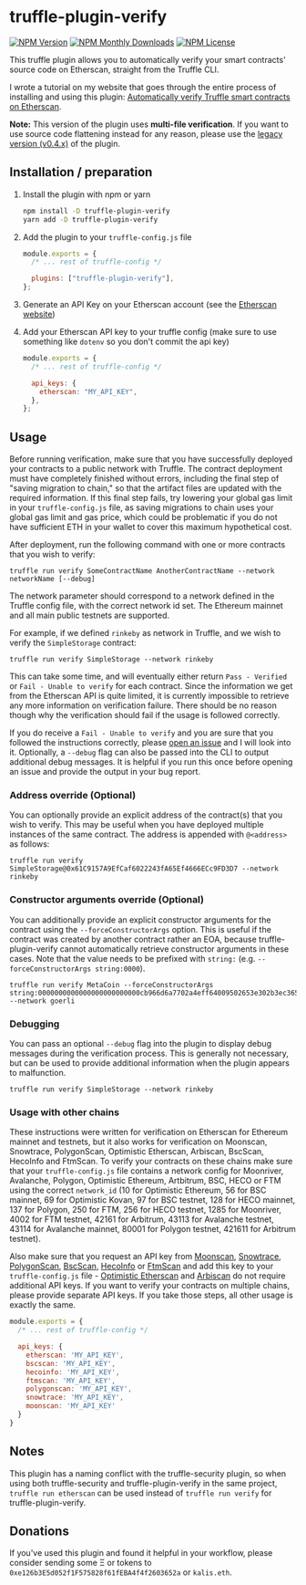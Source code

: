 # truffle-plugin-verify

[![NPM Version](https://img.shields.io/npm/v/truffle-plugin-verify.svg)](https://www.npmjs.com/package/truffle-plugin-verify)
[![NPM Monthly Downloads](https://img.shields.io/npm/dm/truffle-plugin-verify.svg)](https://www.npmjs.com/package/truffle-plugin-verify)
[![NPM License](https://img.shields.io/npm/l/truffle-assertions.svg)](https://www.npmjs.com/package/truffle-plugin-verify)

This truffle plugin allows you to automatically verify your smart contracts' source code on Etherscan, straight from the Truffle CLI.

I wrote a tutorial on my website that goes through the entire process of installing and using this plugin: [Automatically verify Truffle smart contracts on Etherscan](https://kalis.me/verify-truffle-smart-contracts-etherscan/).

**Note:** This version of the plugin uses **multi-file verification**. If you want to use source code flattening instead for any reason, please use the [legacy version (v0.4.x)](https://github.com/rkalis/truffle-plugin-verify/tree/legacy) of the plugin.

## Installation / preparation

1. Install the plugin with npm or yarn
   ```sh
   npm install -D truffle-plugin-verify
   yarn add -D truffle-plugin-verify
   ```
2. Add the plugin to your `truffle-config.js` file

   ```js
   module.exports = {
     /* ... rest of truffle-config */

     plugins: ["truffle-plugin-verify"],
   };
   ```

3. Generate an API Key on your Etherscan account (see the [Etherscan website](https://etherscan.io/apis))
4. Add your Etherscan API key to your truffle config (make sure to use something like `dotenv` so you don't commit the api key)

   ```js
   module.exports = {
     /* ... rest of truffle-config */

     api_keys: {
       etherscan: "MY_API_KEY",
     },
   };
   ```

## Usage

Before running verification, make sure that you have successfully deployed your contracts to a public network with Truffle. The contract deployment must have completely finished without errors, including the final step of "saving migration to chain," so that the artifact files are updated with the required information. If this final step fails, try lowering your global gas limit in your `truffle-config.js` file, as saving migrations to chain uses your global gas limit and gas price, which could be problematic if you do not have sufficient ETH in your wallet to cover this maximum hypothetical cost.

After deployment, run the following command with one or more contracts that you wish to verify:

```
truffle run verify SomeContractName AnotherContractName --network networkName [--debug]
```

The network parameter should correspond to a network defined in the Truffle config file, with the correct network id set. The Ethereum mainnet and all main public testnets are supported.

For example, if we defined `rinkeby` as network in Truffle, and we wish to verify the `SimpleStorage` contract:

```
truffle run verify SimpleStorage --network rinkeby
```

This can take some time, and will eventually either return `Pass - Verified` or `Fail - Unable to verify` for each contract. Since the information we get from the Etherscan API is quite limited, it is currently impossible to retrieve any more information on verification failure. There should be no reason though why the verification should fail if the usage is followed correctly.

If you do receive a `Fail - Unable to verify` and you are sure that you followed the instructions correctly, please [open an issue](/issues/new) and I will look into it. Optionally, a `--debug` flag can also be passed into the CLI to output additional debug messages. It is helpful if you run this once before opening an issue and provide the output in your bug report.

### Address override (Optional)

You can optionally provide an explicit address of the contract(s) that you wish to verify. This may be useful when you have deployed multiple instances of the same contract. The address is appended with `@<address>` as follows:

```
truffle run verify SimpleStorage@0x61C9157A9EfCaf6022243fA65Ef4666ECc9FD3D7 --network rinkeby
```

### Constructor arguments override (Optional)

You can additionally provide an explicit constructor arguments for the contract using the `--forceConstructorArgs` option. This is useful if the contract was created by another contract rather an EOA, because truffle-plugin-verify cannot automatically retrieve constructor arguments in these cases. Note that the value needs to be prefixed with `string:` (e.g. `--forceConstructorArgs string:0000`).

```
truffle run verify MetaCoin --forceConstructorArgs string:0000000000000000000000000cb966d6a7702a4eff64009502653e302b3ec365 --network goerli
```

### Debugging

You can pass an optional `--debug` flag into the plugin to display debug messages during the verification process. This is generally not necessary, but can be used to provide additional information when the plugin appears to malfunction.

```
truffle run verify SimpleStorage --network rinkeby
```

### Usage with other chains
These instructions were written for verification on Etherscan for Ethereum mainnet and testnets, but it also works for verification on Moonscan, Snowtrace, PolygonScan, Optimistic Etherscan, Arbiscan, BscScan, HecoInfo and FtmScan. To verify your contracts on these chains make sure that your `truffle-config.js` file contains a network config for Moonriver, Avalanche, Polygon, Optimistic Ethereum, Artbitrum, BSC, HECO or FTM using the correct `network_id` (10 for Optimistic Ethereum, 56 for BSC mainnet, 69 for Optimistic Kovan, 97 for BSC testnet, 128 for HECO mainnet, 137 for Polygon, 250 for FTM, 256 for HECO testnet, 1285 for Moonriver, 4002 for FTM testnet, 42161 for Arbitrum, 43113 for Avalanche testnet, 43114 for Avalanche mainnet, 80001 for Polygon testnet, 421611 for Arbitrum testnet).

Also make sure that you request an API key from [Moonscan](https://moonriver.moonscan.io/), [Snowtrace](https://snowtrace.io/), [PolygonScan](https://polygonscan.com), [BscScan](https://bscscan.com), [HecoInfo](https://hecoinfo.com) or [FtmScan](https://ftmscan.com) and add this key to your `truffle-config.js` file - [Optimistic Etherscan](https://optimistic.etherscan.io/) and [Arbiscan](https://arbiscan.io) do not require additional API keys. If you want to verify your contracts on multiple chains, please provide separate API keys. If you take those steps, all other usage is exactly the same.

```js
module.exports = {
  /* ... rest of truffle-config */

  api_keys: {
    etherscan: 'MY_API_KEY',
    bscscan: 'MY_API_KEY',
    hecoinfo: 'MY_API_KEY',
    ftmscan: 'MY_API_KEY',
    polygonscan: 'MY_API_KEY',
    snowtrace: 'MY_API_KEY',
    moonscan: 'MY_API_KEY'
  }
}
```

## Notes

This plugin has a naming conflict with the truffle-security plugin, so when using both truffle-security and truffle-plugin-verify in the same project, `truffle run etherscan` can be used instead of `truffle run verify` for truffle-plugin-verify.

## Donations

If you've used this plugin and found it helpful in your workflow, please consider sending some Ξ or tokens to `0xe126b3E5d052f1F575828f61fEBA4f4f2603652a` or `kalis.eth`.
